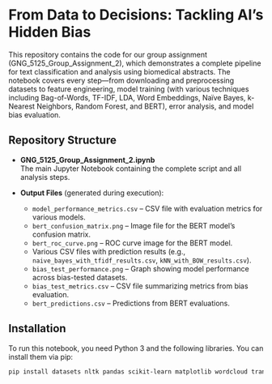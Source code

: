 # From Data to Decisions: Tackling AI’s Hidden Bias

This repository contains the code for our group assignment (GNG_5125_Group_Assignment_2), which demonstrates a complete pipeline for text classification and analysis using biomedical abstracts. The notebook covers every step—from downloading and preprocessing datasets to feature engineering, model training (with various techniques including Bag-of-Words, TF-IDF, LDA, Word Embeddings, Naïve Bayes, k-Nearest Neighbors, Random Forest, and BERT), error analysis, and model bias evaluation.

## Repository Structure

- **GNG_5125_Group_Assignment_2.ipynb**  
  The main Jupyter Notebook containing the complete script and all analysis steps.

- **Output Files** (generated during execution):
  - `model_performance_metrics.csv` – CSV file with evaluation metrics for various models.
  - `bert_confusion_matrix.png` – Image file for the BERT model’s confusion matrix.
  - `bert_roc_curve.png` – ROC curve image for the BERT model.
  - Various CSV files with prediction results (e.g., `naive_bayes_with_tfidf_results.csv`, `kNN_with_BOW_results.csv`).
  - `bias_test_performance.png` – Graph showing model performance across bias-tested datasets.
  - `bias_test_metrics.csv` – CSV file summarizing metrics from bias evaluation.
  - `bert_predictions.csv` – Predictions from BERT evaluations.

## Installation

To run this notebook, you need Python 3 and the following libraries. You can install them via pip:

```bash
pip install datasets nltk pandas scikit-learn matplotlib wordcloud transformers torch
```
